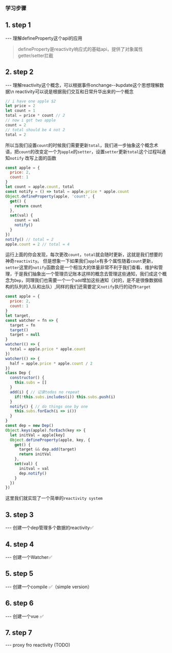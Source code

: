 ### 学习步骤
## 1. step 1<br/>
  --- 理解defineProperty这个api的应用
  > defineProperty是reactivity响应式的基础api，提供了对象属性getter/setter拦截
## 2. step 2<br/>
  --- 理解reactivity这个概念，可以根据事件onchange--》update这个思想理解数据\n
  reactivity可以说是根据我们交互和日常升华出来的一个概念
  ```js
  // i have one apple $2
  let price = 2
  let count = 1
  total = price * count // 2
  // now i got two apple
  count = 2
  // total should be 4 not 2
  total = 2
  ```
  所以当我们设置`count`的时候我们需要更新`total`，我们进一步抽象这个概念术语，把`count`的改变定一个为`apple`的`setter`，设置`setter`更新`total`这个过程叫通知`notify`
  改写上面的函数
  ```js
  const apple = {
    price: 2,
    count: 1
  }
  let count = apple.count, total
  const notify = () => total = apple.price * apple.count
  Object.defineProperty(apple, 'count', {
    get() {
      return count
    },
    set(val) {
      count = val
      notify()
    }
  })
  notify() // total = 2
  apple.count = 2 // total = 4
  
  ```
  运行上面的你会发现，每次更改`count`，`total`就会随时更新，这就是我们想要的神奇`reactivity`。
  但是想象一下如果我们`apple`有多个属性随着`count`更新，`setter`这里的`notify`函数会是一个相当大的体量非常不利于我们查看、维护和管理，于是我们抽象出一个管理员记账本这样的概念去管理这些通知，我们成这个概念为`Dep`，同理我们也需要一个一个`add`增加这些通知（对的，是不是很像数据结构的队列的入队和出队）,同样的我们还需要定义`notify`执行的动作`target`
  ```js
  const apple = {
    price: 2,
    count: 1
  }
  let target,
  const watcher = fn => {
    target = fn
    target()
    target = null
  }
  watcher(() => {
    total = apple.price * apple.count
  })
  watcher(() => {
    half = apple.price * apple.count / 2
  })
  class Dep {
    constructor() {
      this.subs = []
    }
    add(i) { // 记录todos no repeat
      if(!this.subs.includes(i)) this.subs.push(i)
    }
    notify() { // do things one by one
      this.subs.forEach(i => i())
    }
  }
  const dep = new Dep()
  Object.keys(apple).forEach(key => {
    let initVal = apple[key]
    Object.defineProperty(apple, key, {
      get() {
        target && dep.add(target)
        return initVal
      },
      set(val) {
        initval = val
        dep.notify()
      }
    })
  })

  ```
这里我们就实现了一个简单的`reactivity system`<br/>
## 3. step 3<br/>
  --- 创建一个dep管理多个数据的reactivity✅
</br>
## 4. step 4<br/>
  --- 创建一个Watcher✅
</br>
## 5. step 5<br/>
  --- 创建一个compile ✅（simple version）
</br>
## 6. step 6<br/>
  --- 创建一个vue ✅
</br>
## 7. step 7<br/>
  --- proxy fro reactivity (TODO)
